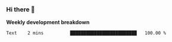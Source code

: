 ### Hi there 👋


**Weekly development breakdown**

<!--START_SECTION:waka-->
```text
Text    2 mins          █████████████████████████   100.00 % 
```
<!--END_SECTION:waka-->
